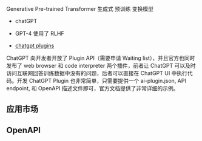 
Generative Pre-trained Transformer
生成式 预训练 变换模型


- chatGPT
- GPT-4
使用了 RLHF


- [chatgpt plugins](https://openai.com/blog/chatgpt-plugins)

ChatGPT 向开发者开放了 Plugin API（需要申请 Waiting list），并且官方也同时发布了 web browser 和 code interpreter 两个插件，前者让 ChatGPT 可以及时访问互联网回答训练数据中没有的问题，后者可以直接在 ChatGPT UI 中执行代码。开发 ChatGPT Plugin 也非常简单，只需要提供一个 ai-plugin.json, API endpoint, 和 OpenAPI 描述文件即可，官方文档提供了非常详细的示例。

## 应用市场

## OpenAPI

